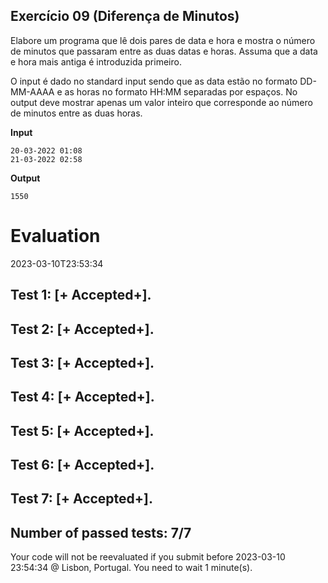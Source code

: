 ## Exercício 09 (Diferença de Minutos)

Elabore um programa que lê dois pares de data e hora e mostra o número de minutos que passaram entre as duas datas e horas.
Assuma que a data e hora mais antiga é introduzida primeiro.

O input é dado no standard input sendo que as data estão no formato DD-MM-AAAA e as horas no formato HH:MM separadas por espaços.
No output deve mostrar apenas um valor inteiro que corresponde ao número de minutos entre as duas horas.

**Input**
```
20-03-2022 01:08
21-03-2022 02:58
```

**Output**
```
1550
```


# Evaluation

2023-03-10T23:53:34

## Test 1: [+ Accepted+].
## Test 2: [+ Accepted+].
## Test 3: [+ Accepted+].
## Test 4: [+ Accepted+].
## Test 5: [+ Accepted+].
## Test 6: [+ Accepted+].
## Test 7: [+ Accepted+].


## Number of passed tests: 7/7


Your code will not be reevaluated if you submit before 2023-03-10 23:54:34 @ Lisbon, Portugal. You need to wait 1 minute(s).

